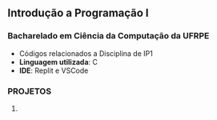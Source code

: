 ## Introdução a Programação I 
### Bacharelado em Ciência da Computação da UFRPE

- Códigos relacionados a Disciplina de IP1
- **Linguagem utilizada**: C
- **IDE**: Replit e VSCode

### PROJETOS

1.
